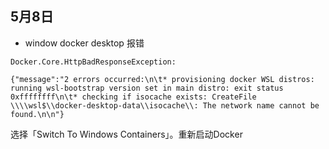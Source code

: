 ## 5月8日
- window docker desktop 报错
```
Docker.Core.HttpBadResponseException:

{"message":"2 errors occurred:\n\t* provisioning docker WSL distros: running wsl-bootstrap version set in main distro: exit status 0xffffffff\n\t* checking if isocache exists: CreateFile \\\\wsl$\\docker-desktop-data\\isocache\\: The network name cannot be found.\n\n"}

```
选择「Switch To Windows Containers」。重新启动Docker 

